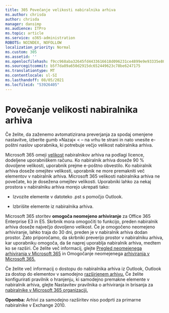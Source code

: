 ```yaml
---
title: 305 Povečanje velikosti nabiralnika arhiva
ms.author: chrisda
author: chrisda
manager: dansimp
ms.audience: ITPro
ms.topic: article
ms.service: o365-administration
ROBOTS: NOINDEX, NOFOLLOW
localization_priority: Normal
ms.custom: 305
ms.assetid: ''
ms.openlocfilehash: f9cc968aba32645fd4433616618d096231ce4899e9e93335e802af5c05524a79
ms.sourcegitcommit: b5f7da89a650d2915dc652449623c78be6247175
ms.translationtype: MT
ms.contentlocale: sl-SI
ms.lasthandoff: 08/05/2021
ms.locfileid: "53926405"
---
```

# <a name="increase-the-archive-mailbox-size"></a>Povečanje velikosti nabiralnika arhiva


Če želite, da zaženemo avtomatizirana preverjanja za spodaj omenjene nastavitve, izberite gumb »Nazaj« < – na vrhu te strani in nato vnesite e-poštni naslov uporabnika, ki potrebuje večjo velikost nabiralnika arhiva.

Microsoft 365 omeji [velikost](https://docs.microsoft.com/office365/servicedescriptions/exchange-online-service-description/exchange-online-limits#mailbox-storage-limits) nabiralnikov arhiva na podlagi licence, dodeljene uporabniškem računu. Ko nabiralnik arhiva doseže 90 % dovoljene velikosti, uporabnik prejme e-poštno obvestilo. Ko nabiralnik arhiva doseže omejitev velikosti, uporabnik ne more premakniti več elementov v nabiralnik arhiva. Microsoft 365 velikosti nabiralnika arhiva ne povečate, ko je dosežena omejitev velikosti. Uporabniki lahko za nekaj prostora v nabiralniku arhiva morejo ukrepati tako:

- Izvozite elemente v datoteko .pst s pomočjo Outlook.

- Izbrišite elemente iz nabiralnika arhiva.

Microsoft 365 storitev **omogoča neomejeno arhiviranje** za Office 365 Enterprise E3 in E5. Skrbnik mora omogočiti to funkcijo, preden nabiralnik arhiva doseže največjo dovoljeno velikost. Če je omogočeno neomejeno arhiviranje, lahko traja do 30 dni, preden je v nabiralnik arhiva dodan prostor. Zato priporočamo, da skrbniki preverijo prostor v nabiralniku arhiva, kar uporabniku omogoča, da še naprej uporablja nabiralnik arhiva, medtem ko se razširi. Če želite več informacij, glejte [Pregled neomejenega arhiviranja v Microsoft 365](https://docs.microsoft.com/microsoft-365/compliance/unlimited-archiving) in Omogočanje neomejenega [arhiviranja v Microsoft 365.](https://docs.microsoft.com/microsoft-365/compliance/enable-unlimited-archiving)

Če želite več informacij o dostopu do nabiralnika arhiva iz Outlook, Outlook za dostop do elementov v samodejno [razširjenem arhivu.](https://docs.microsoft.com/microsoft-365/compliance/unlimited-archiving#outlook-requirements-for-accessing-items-in-an-auto-expanded-archive) Če želite konfigurirati pravilnik o hranjenju, ki samodejno premakne elemente v nabiralnik arhiva, glejte Nastavitev pravilnika o arhiviranja in brisanja za [nabiralnike v Microsoft 365 organizaciji.](https://docs.microsoft.com/microsoft-365/compliance/set-up-an-archive-and-deletion-policy-for-mailboxes)

**Opomba:** Arhivi za samodejno razširitev niso podprti za primarne nabiralnike v Exchange 2010.

